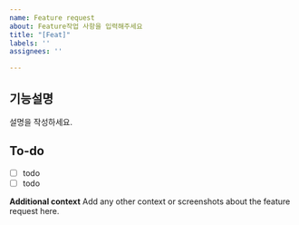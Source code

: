 ```yaml
---
name: Feature request
about: Feature작업 사항을 입력해주세요
title: "[Feat]"
labels: ''
assignees: ''

---
```


## 기능설명
설명을 작성하세요.

## To-do
- [ ] todo
- [ ] todo

**Additional context**
Add any other context or screenshots about the feature request here.
